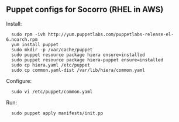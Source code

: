 Puppet configs for Socorro (RHEL in AWS)
----------------------------------------
Install:
```
  sudo rpm -ivh http://yum.puppetlabs.com/puppetlabs-release-el-6.noarch.rpm
  yum install puppet
  sudo mkdir -p /var/cache/puppet
  sudo puppet resource package hiera ensure=installed
  sudo puppet resource package hiera-puppet ensure=installed
  sudo cp hiera.yaml /etc/puppet
  sudo cp common.yaml-dist /var/lib/hiera/common.yaml
```

Configure:
```
  sudo vi /etc/puppet/common.yaml
```

Run:
```
  sudo puppet apply manifests/init.pp
```
